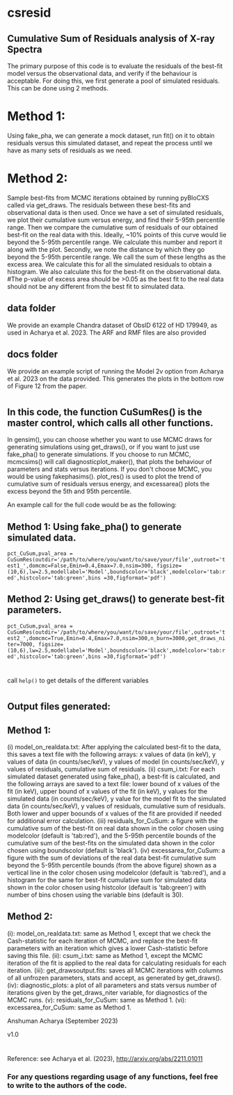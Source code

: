 # csresid
## Cumulative Sum of Residuals analysis of X-ray Spectra
The primary purpose of this code is to evaluate the residuals of the best-fit model versus the observational data, and verify if the behaviour is acceptable. For doing this, we first generate a pool of simulated residuals. This can be done using 2 methods.
# Method 1: 
Using fake_pha, we can generate a mock dataset, run fit() on it to obtain residuals versus this simulated dataset, and repeat the process until we have as many sets of residuals as we need.
# Method 2: 
Sample best-fits from MCMC iterations obtained by running pyBloCXS called via get_draws. The residuals between these best-fits and observational data is then used. Once we have a set of simulated residuals, we plot their cumulative sum versus energy, and find their 5-95th percentile range. Then we compare the cumulative sum of residuals of our obtained best-fit on the real data with this. Ideally, ~10% points of this curve would lie beyond the 5-95th percentile range. We calculate this number and report it along with the plot. Secondly, we note the distance by which they go beyond the 5-95th percentile range. We call the sum of these lengths as the excess area. We calculate this for all the simulated residuals to obtain a histogram. We also calculate this for the best-fit on the observational data.
#The p-value of excess area should be >0.05 as the best fit to the real data should not be any different from the best fit to simulated data.

## data folder
We provide an example Chandra dataset of ObsID 6122 of HD 179949, as used in Acharya et al. 2023. The ARF and RMF files are also provided
## docs folder
We provide an example script of running the Model 2v option from Acharya et al. 2023 on the data provided. This generates the plots in the bottom row of Figure 12 from the paper.
#
## In this code, the function CuSumRes() is the master control, which calls all other functions.
In gensim(), you can choose whether you want to use MCMC draws for generating simulations using get_draws(), or if you want to just use fake_pha() to generate simulations.
If you choose to run MCMC, mcmcsims() will call diagnosticplot_maker(), that plots the behaviour of parameters and stats versus iterations.
If you don't choose MCMC, you would be using fakephasims().
plot_res() is used to plot the trend of cumulative sum of residuals versus energy, and
excessarea() plots the excess beyond the 5th and 95th percentile.

An example call for the full code would be as the following:
## Method 1: Using fake_pha() to generate simulated data.
```pct_CuSum,pval_area = CuSumRes(outdir='/path/to/where/you/want/to/save/your/file',outroot='test1_',domcmc=False,Emin=0.4,Emax=7.0,nsim=300, figsize=(10,6),lw=2.5,modellabel='Model',boundscolor='black',modelcolor='tab:red',histcolor='tab:green',bins =30,figformat='pdf')```
## Method 2: Using get_draws() to generate best-fit parameters.
 ```pct_CuSum,pval_area = CuSumRes(outdir='/path/to/where/you/want/to/save/your/file',outroot='test2_',domcmc=True,Emin=0.4,Emax=7.0,nsim=300,n_burn=3000,get_draws_niter=7000, figsize=(10,6),lw=2.5,modellabel='Model',boundscolor='black',modelcolor='tab:red',histcolor='tab:green',bins =30,figformat='pdf')```
#
call ```help()``` to get details of the different variables
#

## Output files generated:
## Method 1:
   (i) model_on_realdata.txt: After applying the calculated best-fit to the data, this saves a text file with the following arrays:
       x values of data (in keV), y values of data (in counts/sec/keV), y values of model (in counts/sec/keV), y values of residuals, cumulative sum of residuals.
   (ii) csum_i.txt: For each simulated dataset generated using fake_pha(), a best-fit is calculated, and the following arrays are saved to a text file:
       lower bound of x values of the fit (in keV), upper bound of x values of the fit (in keV), y values for the simulated data (in counts/sec/keV), y value for
       the model fit to the simulated data (in counts/sec/keV), y values of residuals, cumulative sum of residuals. Both lower and upper boounds of x values of the
       fit are provided if needed for additional error calculation.
   (iii) residuals_for_CuSum: a figure with the cumulative sum of the best-fit on real data shown in the color chosen using modelcolor (default is 'tab:red'),
       and the 5-95th percentile bounds of the cumulative sum of the best-fits on the simulated data shown in the color chosen using boundscolor (default is 'black').
   (iv) excessarea_for_CuSum: a figure with the sum of deviations of the real data best-fit cumulative sum beyond the 5-95th percentile bounds (from the above figure)
       shown as a vertical line in the color chosen using modelcolor (default is 'tab:red'), and a histogram for the same for best-fit cumulative sum for simulated
       data shown in the color chosen using histcolor (default is 'tab:green') with number of bins chosen using the variable bins (default is 30).
## Method 2:
   (i): model_on_realdata.txt: same as Method 1, except that we check the Cash-statistic for each iteration of MCMC, and replace the best-fit parameters with an
       iteration which gives a lower Cash-statistic before saving this file.
   (ii): csum_i.txt: same as Method 1, except the MCMC iteration of the fit is applied to the real data for calculating residuals for each iteration.
   (iii): get_drawsoutput.fits: saves all MCMC iterations with columns of all unfrozen parameters, stats and accept, as generated by get_draws().
   (iv): diagnostic_plots: a plot of all parameters and stats versus number of iterations given by the get_draws_niter variable, for diagnostics of the MCMC runs.
   (v): residuals_for_CuSum: same as Method 1.
   (vi): excessarea_for_CuSum: same as Method 1.


Anshuman Acharya (September 2023)

v1.0
#
Reference: see Acharya et al. (2023), http://arxiv.org/abs/2211.01011
### For any questions regarding usage of any functions, feel free to write to the authors of the code.

